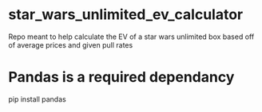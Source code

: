 # star_wars_unlimited_ev_calculator
Repo meant to help calculate the EV of a star wars unlimited box based off of average prices and given pull rates

# Pandas is a required dependancy
pip install pandas
